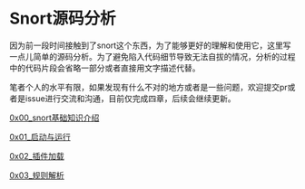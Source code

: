 # Snort源码分析
因为前一段时间接触到了snort这个东西，为了能够更好的理解和使用它，这里写一点儿简单的源码分析。为了避免陷入代码细节导致无法自拔的情况，分析的过程中的代码片段会省略一部分或者直接用文字描述代替。

笔者个人的水平有限，如果发现有什么不对的地方或者是一些问题，欢迎提交pr或者是issue进行交流和沟通，目前仅完成四章，后续会继续更新。

[0x00_snort基础知识介绍](https://github.com/EggUncle/SnortSourceCodeAnalyze/blob/master/0x00_snort%E5%9F%BA%E7%A1%80%E7%9F%A5%E8%AF%86%E4%BB%8B%E7%BB%8D.md)

[0x01_启动与运行](https://github.com/EggUncle/SnortSourceCodeAnalyze/blob/master/0x01_%E5%90%AF%E5%8A%A8%E4%B8%8E%E8%BF%90%E8%A1%8C.md)

[0x02_插件加载](https://github.com/EggUncle/SnortSourceCodeAnalyze/blob/master/0x02_%E6%8F%92%E4%BB%B6%E5%8A%A0%E8%BD%BD.md)

[0x03_规则解析](https://github.com/EggUncle/SnortSourceCodeAnalyze/blob/master/0x03_%E8%A7%84%E5%88%99%E8%A7%A3%E6%9E%90.md)
